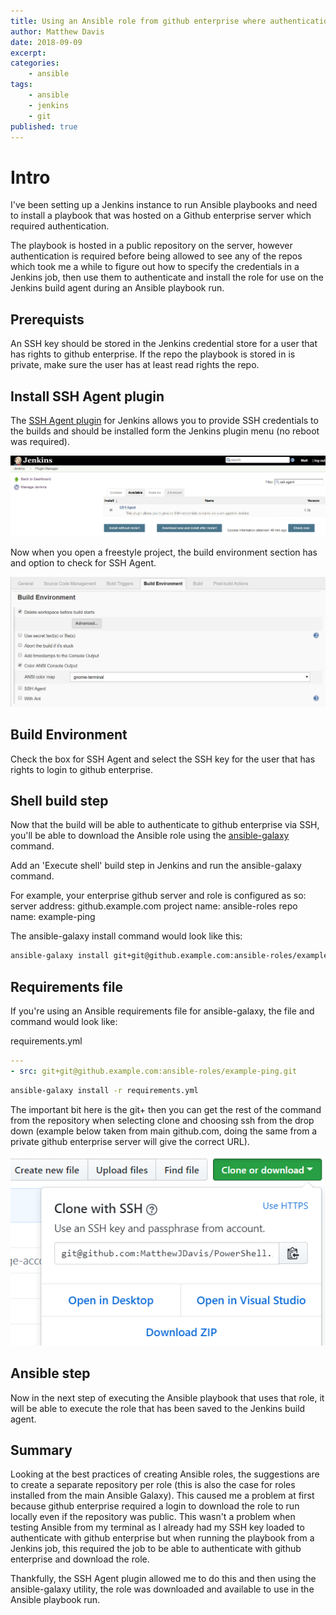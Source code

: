 ```yaml
---
title: Using an Ansible role from github enterprise where authentication is required in a Jenkins job 
author: Matthew Davis
date: 2018-09-09
excerpt: 
categories: 
    - ansible
tags:
    - ansible
    - jenkins
    - git
published: true
---
```


# Intro

I've been setting up a Jenkins instance to run Ansible playbooks and need to install a playbook that was hosted on a Github enterprise server which required authentication.

The playbook is hosted in a public repository on the server, however authentication is required before being allowed to see any of the repos which took me a while to figure out how to specify the credentials in a Jenkins job, then use them to authenticate and install the role for use on the Jenkins build agent during an Ansible playbook run.

## Prerequists

An SSH key should be stored in the Jenkins credential store for a user that has rights to github enterprise. If the repo the playbook is stored in is private, make sure the user has at least read rights the repo.

## Install SSH Agent plugin

The [SSH Agent plugin] for Jenkins allows you to provide SSH credentials to the builds and should be installed form the Jenkins plugin menu (no reboot was required).

![Plugin menu for jenkins, search for ssh agent](/images/jenkins-github-enterprise/ssh-agent-plugin.png)

Now when you open a freestyle project, the build environment section has and option to check for SSH Agent.

![Plugin menu for jenkins, search for ssh agent](/images/jenkins-github-enterprise/build-env-ssh.png)

## Build Environment

Check the box for SSH Agent and select the SSH key for the user that has rights to login to github enterprise.

## Shell build step

Now that the build will be able to authenticate to github enterprise via SSH, you'll be able to download the Ansible role using the [ansible-galaxy] command.

Add an 'Execute shell' build step in Jenkins and run the ansible-galaxy command.

For example, your enterprise github server and role is configured as so:
server address: github.example.com
project name: ansible-roles
repo name: example-ping

The ansible-galaxy install command would look like this:

```bash
ansible-galaxy install git+git@github.example.com:ansible-roles/example-ping.git
```

## Requirements file
If you're using an Ansible requirements file for ansible-galaxy, the file and command would look like:

requirements.yml

```yaml
---
- src: git+git@github.example.com:ansible-roles/example-ping.git
```

```bash
ansible-galaxy install -r requirements.yml
```

The important bit here is the git+ then you can get the rest of the command from the repository when selecting clone and choosing ssh from the drop down (example below taken from main github.com, doing the same from a private github enterprise server will give the correct URL).

![Get SSH url from github repo](/images/jenkins-github-enterprise/ssh-url.png)

## Ansible step

Now in the next step of executing the Ansible playbook that uses that role, it will be able to execute the role that has been saved to the Jenkins build agent.

## Summary

Looking at the best practices of creating Ansible roles, the suggestions are to create a separate repository per role (this is also the case for roles installed from the main Ansible Galaxy). This caused me a problem at first because github enterprise required a login to download the role to run locally even if the repository was public. This wasn't a problem when testing Ansible from my terminal as I already had my SSH key loaded to authenticate with github enterprise but when running the playbook from a Jenkins job, this required the job to be able to authenticate with github enterprise and download the role.

Thankfully, the SSH Agent plugin allowed me to do this and then using the ansible-galaxy utility, the role was downloaded and available to use in the Ansible playbook run.

[SSH Agent plugin]: https://wiki.jenkins.io/display/JENKINS/SSH+Agent+Plugin
[ansible-galaxy]: https://galaxy.ansible.com/docs/using/installing.html